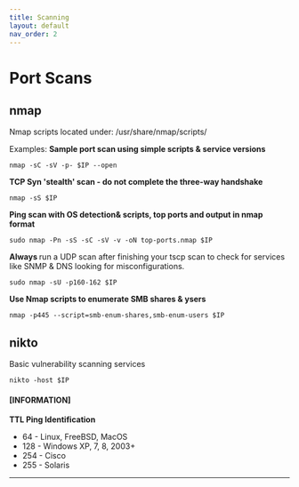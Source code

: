 ```yaml
---
title: Scanning
layout: default
nav_order: 2
---
```



# Port Scans
## nmap
Nmap scripts located under: /usr/share/nmap/scripts/

Examples:
<b> Sample port scan using simple scripts & service versions </b>
```
nmap -sC -sV -p- $IP --open
```
<b> TCP Syn 'stealth' scan - do not complete the three-way handshake </b>
```
nmap -sS $IP
```
<b> Ping scan with OS detection& scripts, top ports and output in nmap format </b>
```
sudo nmap -Pn -sS -sC -sV -v -oN top-ports.nmap $IP
```

<b> Always </b> run a UDP scan after finishing your tscp scan to check for services like SNMP & DNS looking for misconfigurations.
```
sudo nmap -sU -p160-162 $IP
```
<b> Use Nmap scripts to enumerate SMB shares & ysers</b>
```
nmap -p445 --script=smb-enum-shares,smb-enum-users $IP
```


## nikto
Basic vulnerability scanning services
```
nikto -host $IP
```

#### [INFORMATION]
<b>TTL Ping Identification </b>
- 64 - Linux, FreeBSD, MacOS
- 128 - Windows XP, 7, 8, 2003+
- 254 - Cisco
- 255 - Solaris



----

[^1]: [It can take up to 10 minutes for changes to your site to publish after you push the changes to GitHub](https://docs.github.com/en/pages/setting-up-a-github-pages-site-with-jekyll/creating-a-github-pages-site-with-jekyll#creating-your-site).

[Just the Docs]: https://just-the-docs.github.io/just-the-docs/
[GitHub Pages]: https://docs.github.com/en/pages
[README]: https://github.com/just-the-docs/just-the-docs-template/blob/main/README.md
[Jekyll]: https://jekyllrb.com
[GitHub Pages / Actions workflow]: https://github.blog/changelog/2022-07-27-github-pages-custom-github-actions-workflows-beta/
[use this template]: https://github.com/just-the-docs/just-the-docs-template/generate
